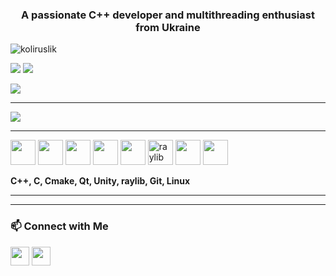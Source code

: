<h3 align="center">A passionate C++ developer and multithreading enthusiast from Ukraine</h3>

<p align="left">
  <img src="https://komarev.com/ghpvc/?username=koliruslik&label=Profile%20views&color=0e75b6&style=flat" alt="koliruslik" />
</p>


<p align="left">
  <img src="https://github-readme-stats.vercel.app/api?username=koliruslik&show_icons=true&theme=github_dark" />
  <img src="https://github-readme-streak-stats.herokuapp.com/?user=koliruslik&theme=github-dark" />
</p>

<p align="left">
  <img src="https://github-readme-stats.vercel.app/api/top-langs/?username=koliruslik&layout=compact&theme=github_dark" />
</p>

---

<p align="left">
  <a href="https://leetcode.com/koliruslik" target="_blank">
    <img src="https://leetcard.jacoblin.cool/koliruslik?theme=dark&font=Fira+Code&ext=contest" />
  </a>
</p>

--- 

<p align="left">
  <!-- C++ -->
  <a href="https://isocpp.org/" target="_blank"><img src="https://cdn.jsdelivr.net/gh/devicons/devicon/icons/cplusplus/cplusplus-original.svg" width="40" height="40"/></a>
  <!-- C -->
  <a href="https://en.cppreference.com/w/c" target="_blank"><img src="https://cdn.jsdelivr.net/gh/devicons/devicon/icons/c/c-original.svg" width="40" height="40"/></a>
  <!-- Cmake -->
  <a href="https://cmake.org/" target="_blank"><img src="https://upload.wikimedia.org/wikipedia/commons/thumb/e/ef/CMake_logo.svg/1280px-CMake_logo.svg.png" width="40" height="40"/></a>
  <!-- Qt -->
  <a href="https://www.qt.io/" target="_blank"><img src="https://cdn.jsdelivr.net/gh/devicons/devicon/icons/qt/qt-original.svg" width="40" height="40"/></a>
  <!-- Unity -->
  <a href="https://unity.com/" target="_blank"><img src="https://cdn.jsdelivr.net/gh/devicons/devicon/icons/unity/unity-original.svg" width="40" height="40"/></a>
  <!-- raylib -->
  <a href="https://www.raylib.com/" target="_blank"><img src="https://upload.wikimedia.org/wikipedia/commons/f/f4/Raylib_logo.png" width="40" height="40" alt="raylib"></a>
  <!-- Git -->
  <a href="https://git-scm.com/" target="_blank"><img src="https://cdn.jsdelivr.net/gh/devicons/devicon/icons/git/git-original.svg" width="40" height="40"/></a>
  <!-- Linux -->
  <a href="https://www.kernel.org/" target="_blank"><img src="https://cdn.jsdelivr.net/gh/devicons/devicon/icons/linux/linux-original.svg" width="40" height="40"/></a>
</p>

<p align="left"><strong>C++, C, Cmake, Qt, Unity, raylib, Git, Linux</strong></p>

---

---

### 📫 Connect with Me
<p>
  <a href="mailto:koliruslik@example.com"><img src="https://cdn-icons-png.flaticon.com/512/732/732200.png" height="30" width="30" /></a>
  <a href="https://leetcode.com/koliruslik" target="blank"><img src="https://cdn-icons-png.flaticon.com/512/4299/4299956.png" height="30" width="30" /></a>
</p>
